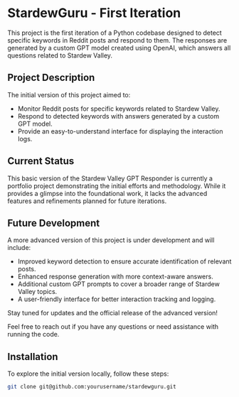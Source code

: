 # StardewGuru - First Iteration
This project is the first iteration of a Python codebase designed to detect specific keywords in Reddit posts and respond to them. The responses are generated by a custom GPT model created using OpenAI, which answers all questions related to Stardew Valley.

## Project Description
The initial version of this project aimed to:

- Monitor Reddit posts for specific keywords related to Stardew Valley.
- Respond to detected keywords with answers generated by a custom GPT model.
- Provide an easy-to-understand interface for displaying the interaction logs.

## Current Status
This basic version of the Stardew Valley GPT Responder is currently a portfolio project demonstrating the initial efforts and methodology. While it provides a glimpse into the foundational work, it lacks the advanced features and refinements planned for future iterations.

## Future Development
A more advanced version of this project is under development and will include:

- Improved keyword detection to ensure accurate identification of relevant posts.
- Enhanced response generation with more context-aware answers.
- Additional custom GPT prompts to cover a broader range of Stardew Valley topics.
- A user-friendly interface for better interaction tracking and logging.

Stay tuned for updates and the official release of the advanced version!

Feel free to reach out if you have any questions or need assistance with running the code.

## Installation
To explore the initial version locally, follow these steps:

```bash
git clone git@github.com:yourusername/stardewguru.git
```